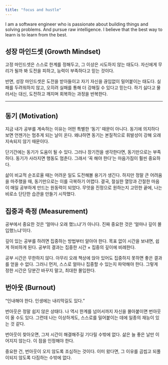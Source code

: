 ```yaml
---
title: "focus and hustle"
---
```


I am a software engineer who is passionate about building things and solving problems.
And pursue raw intelligence. I believe that the best way to learn is to learn from the best.

## 성장 마인드셋 (Growth Mindset)

고정 마인드셋은 스스로 한계를 정해두고, 그 이상은 시도하지 않는 태도다.
자신에게 무리가 될까 봐 도전을 피하고, 능력이 부족하다고 믿는 것이다.

반면, 성장 마인드셋은 도전을 받아들이고 자기 자신을 끊임없이 밀어붙이는 태도다.
실패를 두려워하지 않고, 오히려 실패를 통해 더 강해질 수 있다고 믿는다.
하기 싫다고 물러서는 대신, 도전하고 깨지며 회복하는 과정을 반복한다.

---

## 동기 (Motivation)

지금 내가 공부를 계속하는 이유는 어떤 특별한 ‘동기’ 때문이 아니다.
동기에 의지하다 보면 언젠가는 멈추게 되는 날이 온다.
왜냐하면 동기는 본질적으로 휘발성이 강해 오래 지속되지 않기 때문이다.

단기간에는 동기가 도움이 될 수 있다. 그러나 장기전을 생각한다면, 동기만으로는 부족하다.
동기가 사라지면 행동도 멈춘다. 그래서 ‘꼭 해야 한다’는 마음가짐이 훨씬 중요하다.

삶이 비교적 순조로울 때는 어려운 일도 도전해볼 용기가 생긴다.
하지만 정말 큰 어려움을 마주했을 때, 동기만으로는 이를 극복하기 어렵다.
결국, 절실한 열망과 간절한 마음이 매일 공부하게 만드는 원동력이 되었다.
무엇을 진정으로 원하는지 고민한 끝에, 나는 비로소 단단한 습관을 만들기 시작했다.

## 집중과 측정 (Measurement)

공부에서 중요한 것은 ‘얼마나 오래 했느냐’가 아니다.
진짜 중요한 것은 ‘얼마나 깊이 몰입했느냐’이다.

깊이 있는 공부를 하려면 집중하는 방법부터 알아야 한다.
목표 없이 시간을 보내면, 쉽게 허비하게 된다.
공부의 결과는 집중한 시간 × 집중의 깊이에 비례한다.

공부 시간은 무한하지 않다.
아무리 오래 책상에 앉아 있어도 집중하지 못하면 좋은 결과를 얻을 수 없다.
그러니 먼저, 스스로 얼마나 집중할 수 있는지 파악해야 한다.
그렇게 정한 시간은 당분간 바꾸지 말고, 최대한 몰입한다.

## 번아웃 (Burnout)

“인내해야 한다. 인생에는 내리막길도 있다.”

번아웃은 정말 쉽지 않은 상태다.
나 역시 한계를 넘어서까지 자신을 몰아붙이면 번아웃이 올 수도 있다.
그런데 나는 이상하게도, 스스로를 밀어붙이는 데에 일종의 재능이 있는 것 같다.

번아웃이 찾아오면, 그저 시간이 해결해주길 기다릴 수밖에 없다.
삶은 늘 좋은 날만 이어지지 않는다. 이 점을 인정해야 한다.

중요한 건, 번아웃이 오지 않도록 조심하는 것이다.
이미 왔다면, 그 이유를 곱씹고 되풀이되지 않도록 다짐하는 수밖에 없다.

